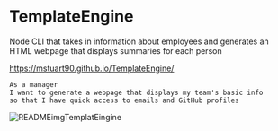 # TemplateEngine
 Node CLI that takes in information about employees and generates an HTML webpage that displays summaries for each person
 
  https://mstuart90.github.io/TemplateEngine/

```
As a manager
I want to generate a webpage that displays my team's basic info
so that I have quick access to emails and GitHub profiles
```
![READMEimgTemplatEingine](https://user-images.githubusercontent.com/67798273/98498358-8cb08100-2214-11eb-9f31-be242db6ddce.PNG)
